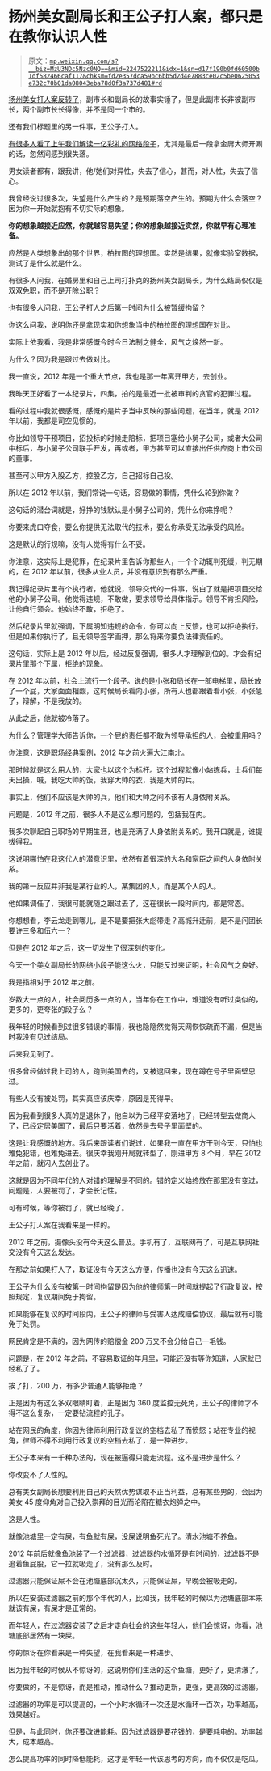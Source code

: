 # 扬州美女副局长和王公子打人案，都只是在教你认识人性

> 原文：[`mp.weixin.qq.com/s?__biz=MzU3NDc5Nzc0NQ==&mid=2247522211&idx=1&sn=d17f190b0fd60500b1df582466caf117&chksm=fd2e357dca59bc6bb5d2d4e7883ce02c5be0625053e732c70b01da08043eba78d0f3a737d481#rd`](http://mp.weixin.qq.com/s?__biz=MzU3NDc5Nzc0NQ==&mid=2247522211&idx=1&sn=d17f190b0fd60500b1df582466caf117&chksm=fd2e357dca59bc6bb5d2d4e7883ce02c5be0625053e732c70b01da08043eba78d0f3a737d481#rd)

[扬州美女打人案反转了](http://mp.weixin.qq.com/s?__biz=Mzg4MTg2MzU3Mg==&mid=2247483782&idx=1&sn=81380067b6111b8a4e412b014b6a6591&chksm=cf5e3f7df829b66b0642d6a3dc1adbfb4c0220768dfeadc7b1efcb10277243a6d78a140eb402&scene=21#wechat_redirect)，副市长和副局长的故事实锤了，但是此副市长非彼副市长，两个副市长长得像，并不是同一个市的。

还有我们标题里的另一件事，王公子打人。

[有很多人看了上午我们解读一亿彩礼的网络段子](http://mp.weixin.qq.com/s?__biz=MzU0MjYwNDU2Mw==&mid=2247509379&idx=1&sn=0dbb7f235a885c28e5bc56476efea09e&chksm=fb1ac9ffcc6d40e9ae829e7c193584e264ce04996eb69c840016148629c5c39eaff2b749506b&scene=21#wechat_redirect)，尤其是最后一段拿金庸大师开涮的话，忽然间感到很失落。 

男女读者都有，跟我讲，他/她们对异性，失去了信心，甚而，对人性，失去了信心。 

我曾经说过很多次，失望是什么产生的？是预期落空产生的。预期为什么会落空？因为你一开始就抱有不切实际的想象。 

**你的想象越接近应然，你就越容易失望；你的想象越接近实然，你就早有心理准备。** 

应然是人类想象出的那个世界，柏拉图的理想国。实然是结果，就像实验室数据，测试了是什么就是什么。 

有很多人问我，在婚房里和自己上司打扑克的扬州美女副局长，为什么结局仅仅是双双免职，而不是开除公职？ 

也有很多人问我，王公子打人之后第一时间为什么被暂缓拘留？ 

你这么问我，说明你还是拿现实和你想象当中的柏拉图的理想国在对比。 

实际上依我看，我是非常感慨今时今日法制之健全，风气之焕然一新。 

为什么？因为我是跟过去做对比。 

我一直说，2012 年是一个重大节点，我也是那一年离开甲方，去创业。 

我昨天正好看了一本纪录片，四集，拍的是最近一批被审判的贪官的犯罪过程。

看的过程中我就很感慨，感慨的是片子当中反映的那些问题，在当年，就是 2012 年以前，我都是司空见惯的。 

你比如领导干预项目，招投标的时候走陪标，把项目塞给小舅子公司，或者大公司中标后，与小舅子公司联手开发，再或者，甲方甚至可以直接出任供应商上市公司的董事。

甚至可以甲方入股乙方，控股乙方，自己招标自己投。 

所以在 2012 年以前，我们常说一句话，容易做的事情，凭什么轮到你做？ 

这句话的潜台词就是，好挣的钱默认是小舅子公司的，凭什么你来挣呢？

你要来虎口夺食，要么你提供无法取代的技术，要么你承受无法承受的风险。

这是默认的行规嘛，没有人觉得有什么不妥。 

你注意，这实际上是犯罪，在纪录片里告诉你那些人，一个个动辄判死缓，判无期的，在 2012 年以前，很多从业人员，并没有意识到有那么严重。 

我记得纪录片里有个执行者，他就说，领导交代的一件事，说白了就是把项目交给他的小舅子公司。他觉得违规，不敢做，要求领导给具体指示。领导不肯担风险，让他自行领会。他始终不敢，拒绝了。

然后纪录片里就强调，下属明知违规的命令，你可以向上反馈，也可以拒绝执行。但是如果你执行了，且无领导签字画押，那么将来你要负法律责任的。 

这句话，实际上是 2012 年以后，经过反复强调，很多人才理解到位的。才会有纪录片里那个下属，拒绝的现象。 

在 2012 年以前，社会上流行一个段子。说的是小张和局长在一部电梯里，局长放了一个屁，大家面面相觑，这时候局长看向小张，所有人也都跟着看小张，小张急了，辩解，不是我放的。 

从此之后，他就被冷落了。 

为什么？管理学大师告诉你，一个屁的责任都不敢为领导承担的人，会被重用吗？

你注意，这是职场经典案例，2012 年之前火遍大江南北。

那时候就是这么用人的，大家也以这个为标杆。这个过程就像小站练兵，士兵们每天出操，喊，我吃大帅的饭，我穿大帅的衣，我是大帅的兵。 

事实上，他们不应该是大帅的兵，他们和大帅之间不该有人身依附关系。 

问题是，2012 年之前，很多人不是这么想问题的，包括我在内。 

我多次聊起自己职场的早期生涯，也是充满了人身依附关系的。我开口就是，谁提拔得我。 

这说明哪怕在我这代人的潜意识里，依然有着很深的大名和家臣之间的人身依附关系。

我的第一反应并非我是某行业的人，某集团的人，而是某个人的人。 

他如果调任了，我很可能就随之跟过去了，这在很长一段时间内，都是常态。

你想想看，李云龙走到哪儿，是不是要把张大彪带走？高城升迁前，是不是问团长要许三多和伍六一？

但是在 2012 年之后，这一切发生了很深刻的变化。 

今天一个美女副局长的网络小段子能这么火，只能反过来证明，社会风气之良好。

我是指相对于 2012 年之前。

岁数大一点的人，社会阅历多一点的人，当年你在工作中，难道没有听过类似的，更多的，更夸张的段子么？ 

我年轻的时候看到过很多错误的事情，我也隐隐然觉得天网恢恢疏而不漏，但是当时我没有见过结局。 

后来我见到了。 

很多曾经做过我上司的人，跑到美国去的，又被逮回来，现在蹲在号子里面壁思过。 

有些人没有被处罚，其实真应该庆幸，原因是死得早。 

因为我看到很多人真的是退休了，他自以为已经平安落地了，已经转型去做商人了，已经定居美国了，最后只要活着，依然是去号子里面壁的。 

这是让我感慨的地方。我后来跟读者们说过，如果我一直在甲方干到今天，只怕也难免犯错，也难免进去。很庆幸我刚开局就转型了，刚进甲方 8 个月，早在 2012 年之前，就闪人去创业了。 

这就是因为不同年代的人对错的理解是不同的。错的定义始终放在那里没有变过，问题是，人要被罚了，才会长记性。

可有时候，等你被罚了，就已经晚了。

王公子打人案在我看来是一样的。 

2012 年之前，摄像头没有今天这么普及。手机有了，互联网有了，可是互联网社交没有今天这么发达。 

在那之前如果打人了，取证没有今天这么方便，传播也没有今天这么迅速。

王公子为什么没有被第一时间拘留是因为他的律师第一时间就提起了行政复议，按照规定，复议期间免于拘留。 

如果能够在复议的时间段内，王公子的律师与受害人达成赔偿协议，最后就有可能免于处罚。 

网民肯定是不满的，因为网传的赔偿金 200 万又不会分给自己一毛钱。 

问题是，在 2012 年之前，不容易取证的年月里，可能还没有等你知道，人家就已经私了了。

挨了打，200 万，有多少普通人能够拒绝？ 

正是因为有这么多双眼睛盯着，正是因为 360 度监控无死角，王公子的律师才不得不这么复杂，一定要钻流程的孔子。

站在网民的角度，你因为律师利用行政复议的空档去私了而愤怒；站在专业的视角，律师不得不利用行政复议的空档去私了，是一种进步。

王公子本来有一千种办法的，现在被逼得只能走流程。这不是进步是什么？ 

你改变不了人性的。

总有美女副局长想要利用自己的天然优势谋取不正当利益，总有某些男的，会因为美女 45 度仰角对自己投入崇拜的目光而沦陷在糖衣炮弹之中。 

这是人性。 

就像池塘里一定有屎，有鱼就有屎，没屎说明鱼死光了。清水池塘不养鱼。

2012 年前后就像鱼池装了一个过滤器，过滤器的水循环是有时间的，过滤器不是追着鱼屁股，它一拉就吸走了，没有那么及时。 

过滤器只能保证屎不会在池塘底部沉太久，只能保证屎，早晚会被吸走的。 

所以在安装过滤器之前的那个年代的人，比如我，我年轻的时候以为池塘底部本来就该有屎，有屎才是正常的。 

而年轻人，在过滤器安装了之后才走向社会的这些年轻人，他们会惊讶，你看，池塘底部居然有一块屎。

你的惊讶在你看来是一种失望，在我看来是一种进步。 

因为我年轻的时候从不惊讶的，这说明你们生活的这个鱼塘，更好了，更清澈了。 

你要做的，不是惊讶，而是推动，推动什么？推动更新，更强，更高效的过滤器。 

过滤器的功率是可以提高的，一个小时水循环一次还是水循环一百次，功率越高，效果越好。 

但是，与此同时，你还要改进能耗。因为过滤器是要花钱的，是要耗电的。功率越大，成本越高。

怎么提高功率的同时降低能耗，这才是年轻一代该思考的方向，而不仅仅是吃瓜。